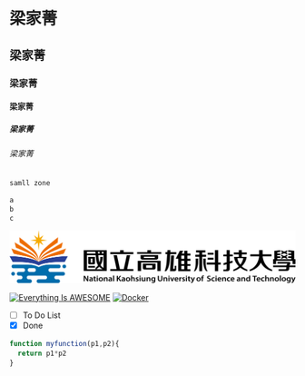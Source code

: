 # 梁家菁
## 梁家菁
### 梁家菁
#### 梁家菁
##### 梁家菁
###### 梁家菁

`samll zone`

```
a
b
c
```

![NKFUST](nkust.png "第一科大")


[![Everything Is AWESOME](https://img.youtube.com/vi/StTqXEQ2l-Y/0.jpg)](https://www.youtube.com/watch?v=StTqXEQ2l-Y "Everything Is AWESOME")
[![Docker](https://img.youtube.com/vi/sSm2dRarhPo/0.jpg)](https://www.youtube.com/watch?v=sSm2dRarhPo "Docker")

- [ ] To Do List
- [X] Done

```js
function myfunction(p1,p2){
  return p1*p2
}
```

